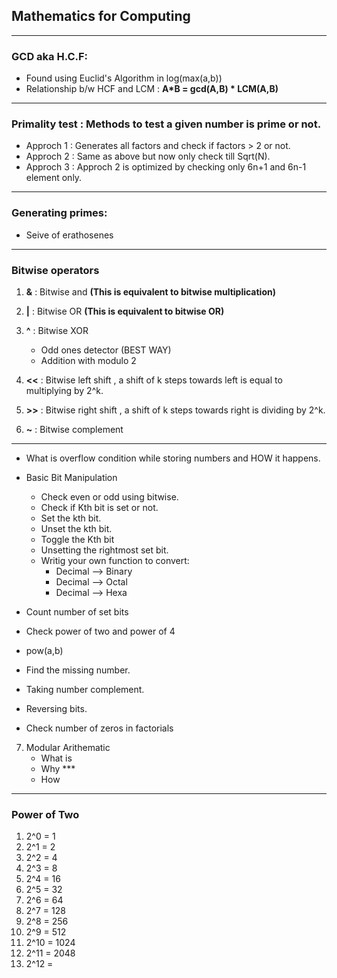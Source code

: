 ##              Mathematics for Computing 
-------------------------------------------------------------------------------
###  GCD aka H.C.F:
- Found using Euclid's Algorithm in log(max(a,b)) 
- Relationship b/w HCF and LCM : **A*B = gcd(A,B) * LCM(A,B)**

---------------------------------------------------------------------------------
### Primality test : Methods to test a given number is prime or not.
-   Approch 1 : Generates all factors and check if factors > 2 or not.
-   Approch 2 : Same as above but now only check till Sqrt(N).
-   Approch 3 : Approch 2 is optimized by checking only 6n+1 and 6n-1 element only. 

----------------------------------------------------------------------------------
###  Generating primes:
- Seive of erathosenes 

----------------------------------------------------------------------------------
### Bitwise operators
1. **&** : Bitwise and  **(This is equivalent to bitwise multiplication)** 
2. **|** : Bitwise OR **(This is equivalent to bitwise OR)**
3. **^** : Bitwise XOR 
    - Odd ones detector (BEST WAY)
    - Addition with modulo 2 

4. **<<** : Bitwise left shift , a shift of k steps towards left is equal to multiplying by 2^k.
5. **>>** : Bitwise right shift , a shift of k steps towards right is dividing by 2^k.
6. **~**  : Bitwise complement 

----------------------------------------------------------------------------------
- What is overflow condition while storing numbers and HOW it happens.
- Basic Bit Manipulation
    - Check even or odd using bitwise. 
    - Check if Kth bit is set or not.
    - Set the kth bit.
    - Unset the kth bit.
    - Toggle the Kth bit 
    - Unsetting the rightmost set bit.
    - Writig your own function to convert:
        - Decimal --> Binary
        - Decimal --> Octal 
        - Decimal --> Hexa 

- Count number of set bits 
- Check power of two and power of 4 
 <!-- n != 0 && ((n&(n-1)) == 0) && (n & 0xAAAAAAAA) == 0; -->
- pow(a,b)

- Find the missing number.
- Taking number complement. 
- Reversing bits.
- Check number of zeros in factorials


7. Modular Arithematic 
    - What is 
    - Why ***
    - How 

----------------------------------------------------------------------------------
### Power of Two
1. 2^0 = 1
2. 2^1 = 2
3. 2^2 = 4
3. 2^3 = 8
4. 2^4 = 16
5. 2^5 = 32
6. 2^6 = 64
1. 2^7 = 128
2. 2^8 = 256
3. 2^9 = 512
4. 2^10 = 1024
5. 2^11 = 2048
6. 2^12 = 